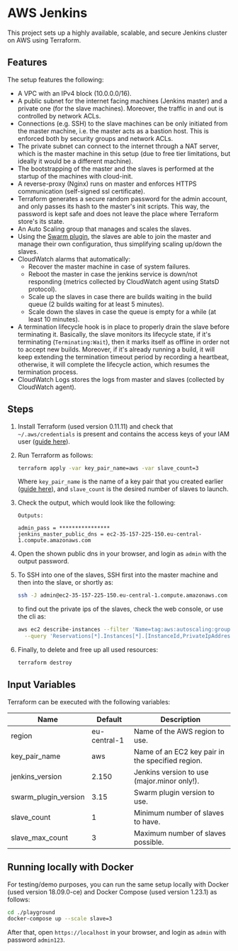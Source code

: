 
# AWS Jenkins

This project sets up a highly available, scalable, and secure Jenkins cluster on AWS using Terraform. 

## Features
The setup features the following:
* A VPC with an IPv4 block (10.0.0.0/16).
* A public subnet for the internet facing machines (Jenkins master) and a private one (for the slave machines). 
Moreover, the traffic in and out is controlled by network ACLs.
* Connections (e.g. SSH) to the slave machines can be only initiated from the master machine, i.e. the master acts as a bastion host. 
This is enforced both by security groups and network ACLs.
* The private subnet can connect to the internet through a NAT server, which is the master machine in this setup 
(due to free tier limitations, but ideally it would be a different machine).
* The bootstrapping of the master and the slaves is performed at the startup of the machines with cloud-init.
* A reverse-proxy (Nginx) runs on master and enforces HTTPS communication (self-signed ssl certificate). 
* Terraform generates a secure random password for the admin account, and only passes its hash to the master's init scripts. 
This way, the password is kept safe and does not leave the place where Terraform store's its state.
* An Auto Scaling group that manages and scales the slaves.
* Using the [Swarm plugin](https://wiki.jenkins.io/display/JENKINS/Swarm+Plugin), the slaves are able to join the master and manage their own configuration, 
thus simplifying scaling up/down the slaves.
* CloudWatch alarms that automatically:
  * Recover the master machine in case of system failures.
  * Reboot the master in case the jenkins service is down/not responding (metrics collected by CloudWatch agent using StatsD protocol).
  * Scale up the slaves in case there are builds waiting in the build queue (2 builds waiting for at least 5 minutes).
  * Scale down the slaves in case the queue is empty for a while (at least 10 minutes).
* A termination lifecycle hook is in place to properly drain the slave before terminating it. Basically, the slave monitors its lifecycle state, 
if it's terminating (`Terminating:Wait`), then it marks itself as offline in order not to accept new builds. Moreover, if it's already running a build, 
it will keep extending the termination timeout period by recording a heartbeat, otherwise, it will complete the lifecycle action, which resumes the termination process. 
* CloudWatch Logs stores the logs from master and slaves (collected by CloudWatch agent).
  
## Steps
1. Install Terraform (used version 0.11.11) and check that  `~/.aws/credentials` is present and contains the access keys of your IAM user ([guide here](https://docs.aws.amazon.com/cli/latest/userguide/cli-configure-files.html)). 

2. Run Terraform as follows:
   ```bash
   terraform apply -var key_pair_name=aws -var slave_count=3
   ```
   Where `key_pair_name` is the name of a key pair that you created earlier ([guide here](https://docs.aws.amazon.com/AWSEC2/latest/UserGuide/ec2-key-pairs.html)), and `slave_count` is the desired number of slaves to launch.
   
3. Check the output, which would look like the following:
   ```
   Outputs:
   
   admin_pass = ****************
   jenkins_master_public_dns = ec2-35-157-225-150.eu-central-1.compute.amazonaws.com
   ```
4. Open the shown public dns in your browser, and login as `admin` with the output password.

5. To SSH into one of the slaves, SSH first into the master machine and then into the slave, or shortly as:
   ```bash
   ssh -J admin@ec2-35-157-225-150.eu-central-1.compute.amazonaws.com admin@10.0.1.189
   ```
   to find out the private ips of the slaves, check the web console, or use the cli as:
   ```bash
   aws ec2 describe-instances --filter 'Name=tag:aws:autoscaling:groupName,Values=jenkins_slaves' \
     --query 'Reservations[*].Instances[*].[InstanceId,PrivateIpAddress,State.Name]' --output text
   ```

6. Finally, to delete and free up all used resources:
   ```bash
   terraform destroy
   ```

## Input Variables
Terraform can be executed with the following variables:

| Name                 | Default      | Description
| -------------------- | ------------ | -----------
| region               | eu-central-1 | Name of the AWS region to use.
| key_pair_name        | aws          | Name of an EC2 key pair in the specified region.
| jenkins_version      | 2.150        | Jenkins version to use (major.minor only!).
| swarm_plugin_version | 3.15         | Swarm plugin version to use.
| slave_count          | 1            | Minimum number of slaves to have.
| slave_max_count      | 3            | Maximum number of slaves possible.

## Running locally with Docker
For testing/demo purposes, you can run the same setup locally with Docker (used version 18.09.0-ce) and Docker Compose (used version 1.23.1) as follows:
```bash
cd ./playground
docker-compose up --scale slave=3
```
After that, open `https://localhost` in your browser, and login as `admin` with password `admin123`.